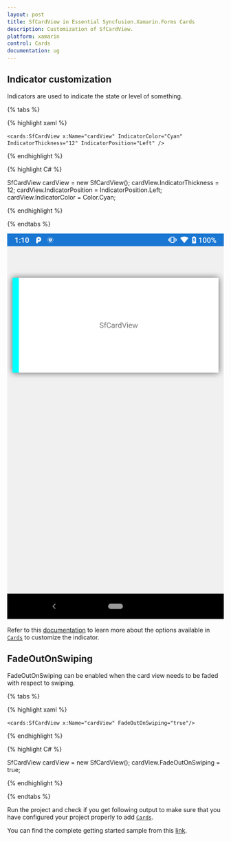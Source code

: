 ```yaml
---
layout: post
title: SfCardView in Essential Syncfusion.Xamarin.Forms Cards
description: Customization of SfCardView.
platform: xamarin
control: Cards
documentation: ug
---
```


## Indicator customization

Indicators are used to indicate the state or level of something.

{% tabs %} 

{% highlight xaml %}

    <cards:SfCardView x:Name="cardView" IndicatorColor="Cyan" IndicatorThickness="12" IndicatorPosition="Left" />

{% endhighlight %}

{% highlight C# %}

SfCardView cardView = new SfCardView();
cardView.IndicatorThickness = 12;
cardView.IndicatorPosition = IndicatorPosition.Left;
cardView.IndicatorColor = Color.Cyan;

{% endhighlight %}

{% endtabs %}

![Indicator in Xamarin.Forms SfCardLayout](cardview-customization_images/indicator.png)

Refer to this [documentation](https://help.syncfusion.com/xamarin/cards/indicator) to learn more about the options available in [`Cards`](https://help.syncfusion.com/cr/cref_files/xamarin/Syncfusion.Cards.XForms~Syncfusion.Cards.XForms.SfCardView.html) to customize the indicator.

## FadeOutOnSwiping

FadeOutOnSwiping can be enabled when the card view needs to be faded with respect to swiping.

{% tabs %} 

{% highlight xaml %}

    <cards:SfCardView x:Name="cardView" FadeOutOnSwiping="true"/>
 
{% endhighlight %}

{% highlight C# %}

SfCardView cardView = new SfCardView(); 
cardView.FadeOutOnSwiping = true;

{% endhighlight %}

{% endtabs %}

Run the project and check if you get following output to make sure that you have configured your project properly to add [`Cards`](https://help.syncfusion.com/cr/cref_files/xamarin/Syncfusion.Cards.XForms~Syncfusion.Cards.XForms.SfCardView.html).

You can find the complete getting started sample from this [link](https://github.com/SyncfusionExamples/xamarin.forms-cards).

